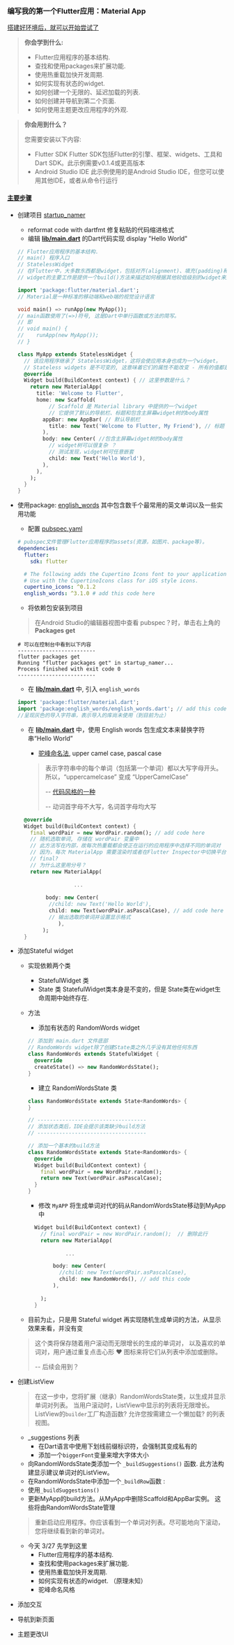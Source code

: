 ### 编写我的第一个Flutter应用：Material App 

[搭建好环境后，就可以开始尝试了](./getready.md)

> **你会学到什么:**
>
> - Flutter应用程序的基本结构.
> - 查找和使用packages来扩展功能.
> - 使用热重载加快开发周期.
> - 如何实现有状态的widget.
> - 如何创建一个无限的、延迟加载的列表.
> - 如何创建并导航到第二个页面.
> - 如何使用主题更改应用程序的外观.

> **你会用到什么？**
>
> 您需要安装以下内容:
>
> - Flutter SDK
>   Flutter SDK包括Flutter的引擎、框架、widgets、工具和Dart SDK。此示例需要v0.1.4或更高版本
> - Android Studio IDE
>   此示例使用的是Android Studio IDE，但您可以使用其他IDE，或者从命令行运行

#### [主要步骤](<https://flutterchina.club/get-started/codelab/>)

- 创建项目 [startup_namer](./startup_namer)

  - reformat code with dartfmt 修复粘贴的代码缩进格式
  - 编辑 **[lib/main.dart](./startup_namer/lib/main.dart)** 的Dart代码实现 display "Hello World"

  ```dart
  // Flutter应用程序的基本结构.
  // main() 程序入口
  // StatelessWidget
  // 在Flutter中，大多数东西都是widget，包括对齐(alignment)、填充(padding)和布局(layout)
  // widget的主要工作是提供一个build()方法来描述如何根据其他较低级别的widget来显示自己 ？
  
  import 'package:flutter/material.dart';
  // Material是一种标准的移动端和web端的视觉设计语言
  
  void main() => runApp(new MyApp());
  // main函数使用了(=>)符号, 这是Dart中单行函数或方法的简写。
  // 即
  // void main() {
  //	runApp(new MyApp());
  // }
  
  class MyApp extends StatelessWidget {
    // 该应用程序继承了 StatelessWidget，这将会使应用本身也成为一个widget。
    // Stateless widgets 是不可变的, 这意味着它们的属性不能改变 - 所有的值都是最终的.?
    @override
    Widget build(BuildContext context) { // 这里参数是什么？
      return new MaterialApp(
        title: 'Welcome to Flutter',
        home: new Scaffold(
            // Scaffold 是 Material library 中提供的一个widget
            // 它提供了默认的导航栏、标题和包含主屏幕widget树的body属性
          appBar: new AppBar( // 默认导航栏
            title: new Text('Welcome to Flutter, My Friend'), // 标题
          ),
          body: new Center( //包含主屏幕widget树的body属性
            // widget树可以很复杂 ？
            // 测试发现，widget树可任意嵌套
            child: new Text('Hello World'),
          ),
        ),
      );
    }
  }
  ```

- 使用package: [english_words](https://pub.dartlang.org/packages/english_words) 其中包含数千个最常用的英文单词以及一些实用功能

  - 配置 [pubspec.yaml](./startup_namer/pubspec.yaml)

  ```yaml
  # pubspec文件管理Flutter应用程序的assets(资源，如图片、package等)。
  dependencies:
    flutter:
      sdk: flutter
  
    # The following adds the Cupertino Icons font to your application.
    # Use with the CupertinoIcons class for iOS style icons.
    cupertino_icons: ^0.1.2
    english_words: ^3.1.0 # add this code here
  ```

  - 将依赖包安装到项目

  > 在Android Studio的编辑器视图中查看 pubspec？时，单击右上角的 **Packages get**

  ```shell
  # 可以在控制台中看到以下内容
  -------------------------
  flutter packages get
  Running "flutter packages get" in startup_namer...
  Process finished with exit code 0
  -------------------------
  ```

  - 在 **[lib/main.dart](./startup_namer/lib/main.dart)** 中, 引入 `english_words`

  ```dart
  import 'package:flutter/material.dart';
  import 'package:english_words/english_words.dart'; // add this code here
  //呈现灰色的导入字符串，表示导入的库尚未使用（到目前为止）
  ```

  - 在 **[lib/main.dart](./startup_namer/lib/main.dart)** 中，使用 English words 包生成文本来替换字符串“Hello World”

    - [驼峰命名法](<https://zh.m.wikipedia.org/wiki/%E9%A7%9D%E5%B3%B0%E5%BC%8F%E5%A4%A7%E5%B0%8F%E5%AF%AB>), upper camel case, pascal case

    > 表示字符串中的每个单词（包括第一个单词）都以大写字母开头。所以，“uppercamelcase” 变成 “UpperCamelCase”
    >
    > -- [代码风格的一种](<https://zh.m.wikipedia.org/wiki/%E4%BB%A3%E7%A0%81%E9%A3%8E%E6%A0%BC>)
    >
    > -- 动词首字母不大写，名词首字母均大写

  ```dart
    @override
    Widget build(BuildContext context) {
      final wordPair = new WordPair.random(); // add code here
      // 随机选取单词, 存储在 wordPair 变量中
      // 此方法写在内部，故每次热重载都会使正在运行的应用程序中选择不同的单词对
      // 因为，每次 MaterialApp 需要渲染时或者在Flutter Inspector中切换平台时 build 都会运行.
      // final?
      // 为什么这里用分号？
      return new MaterialApp(
          
   					...
       
           body: new Center(
            //child: new Text('Hello World'),
            child: new Text(wordPair.asPascalCase), // add code here
            // 输出选取的单词并设置显示格式
               ),
          );
    }
  ```

- 添加Stateful widget

  - 实现依赖两个类

    - StatefulWidget 类
    - State 类 StatefulWidget类本身是不变的，但是 State类在widget生命周期中始终存在.

  - 方法

    - 添加有状态的 RandomWords widget

    ```dart
    // 添加到 main.dart 文件底部
    // RandomWords widget除了创建State类之外几乎没有其他任何东西
    class RandomWords extends StatefulWidget {
      @override
      createState() => new RandomWordsState();
    }
    ```

    - 建立 RandomWordsState 类

    ```dart
    class RandomWordsState extends State<RandomWords> {
    }
    
    // -----------------------------------
    // 添加状态类后，IDE会提示该类缺少build方法
    // -----------------------------------
    
    // 添加一个基本的build方法
    class RandomWordsState extends State<RandomWords> {
      @override
      Widget build(BuildContext context) {
        final wordPair = new WordPair.random();
        return new Text(wordPair.asPascalCase);
      }
    }
    
    ```

    - 修改 `MyAPP`  将生成单词对代的码从RandomWordsState移动到MyApp中

    ```dart
      Widget build(BuildContext context) {
        // final wordPair = new WordPair.random();  // 删除此行
        return new MaterialApp(
            
    			...
    
    		body: new Center(
              //child: new Text(wordPair.asPascalCase),
              child: new RandomWords(), // add this code
            ),
            
        );
      }
    ```

  - 目前为止，只是用 Stateful widget 再实现随机生成单词的方法，从显示效果来看，并没有变

  > 这个类将保存随着用户滚动而无限增长的生成的单词对， 以及喜欢的单词对，用户通过重复点击心形 ❤️ 图标来将它们从列表中添加或删除。
  >
  > -- 后续会用到？

- 创建ListView

  > 在这一步中，您将扩展（继承）RandomWordsState类，以生成并显示单词对列表。 当用户滚动时，ListView中显示的列表将无限增长。 ListView的`builder`工厂构造函数? 允许您按需建立一个懒加载? 的列表视图。

  - _suggestions 列表
    - 在Dart语言中使用下划线前缀标识符，会强制其变成私有的
    - 添加一个`biggerFont`变量来增大字体大小
  - 向RandomWordsState类添加一个 `_buildSuggestions()` 函数. 此方法构建显示建议单词对的ListView。
  - 在RandomWordsState中添加一个`_buildRow`函数 :
  - 使用`_buildSuggestions()`
  - 更新MyApp的build方法。从MyApp中删除Scaffold和AppBar实例。 这些将由RandomWordsState管理

  >  重新启动应用程序。你应该看到一个单词对列表。尽可能地向下滚动，您将继续看到新的单词对。

  - 今天 3/27 先学到这里 
    - Flutter应用程序的基本结构.
    - 查找和使用packages来扩展功能.
    - 使用热重载加快开发周期.
    - 如何实现有状态的widget. （原理未知）
    - 驼峰命名风格

- 添加交互

- 导航到新页面

- 主题更改UI